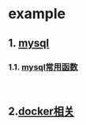# example
## 1. [mysql](https://github.com/iott/example/tree/master/docs/mysql)
### 1.1. [mysql常用函数](https://github.com/iott/example/blob/master/docs/mysql/函数.md)

</br>

## 2.[docker相关](https://github.com/iott/Dev-notes/issues/4)
